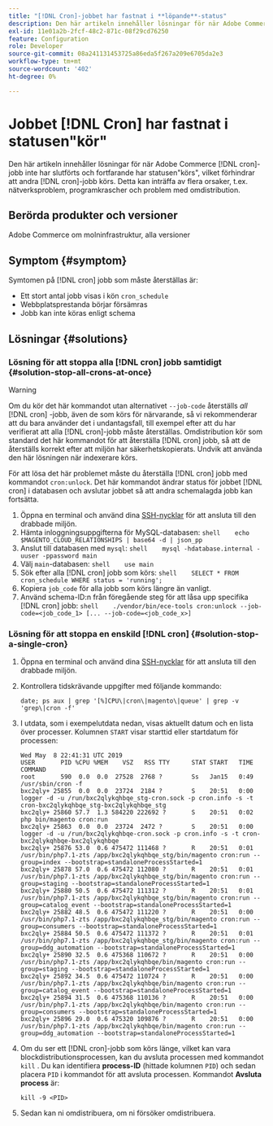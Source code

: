 ```yaml
---
title: "[!DNL Cron]-jobbet har fastnat i **löpande**-status"
description: Den här artikeln innehåller lösningar för när Adobe Commerce [!DNL cron] jobb inte har slutförts och kvarstår i körningsstatus, vilket förhindrar att andra [!DNL cron] jobb körs. Detta kan inträffa av flera orsaker, t.ex. nätverksproblem, programkrascher och problem med omdistribution.
exl-id: 11e01a2b-2fcf-48c2-871c-08f29cd76250
feature: Configuration
role: Developer
source-git-commit: 08a241131453725a86eda5f267a209e6705da2e3
workflow-type: tm+mt
source-wordcount: '402'
ht-degree: 0%

---
```


# Jobbet [!DNL Cron] har fastnat i statusen&quot;kör&quot;

Den här artikeln innehåller lösningar för när Adobe Commerce [!DNL cron]-jobb inte har slutförts och fortfarande har statusen&quot;körs&quot;, vilket förhindrar att andra [!DNL cron]-jobb körs. Detta kan inträffa av flera orsaker, t.ex. nätverksproblem, programkrascher och problem med omdistribution.

## Berörda produkter och versioner

Adobe Commerce om molninfrastruktur, alla versioner

## Symptom {#symptom}

Symtomen på [!DNL cron] jobb som måste återställas är:

* Ett stort antal jobb visas i kön `cron_schedule`
* Webbplatsprestanda börjar försämras
* Jobb kan inte köras enligt schema

## Lösningar {#solutions}

### Lösning för att stoppa alla [!DNL cron] jobb samtidigt {#solution-stop-all-crons-at-once}

>[!WARNING]
>
>Om du kör det här kommandot utan alternativet `--job-code` återställs *all* [!DNL cron] -jobb, även de som körs för närvarande, så vi rekommenderar att du bara använder det i undantagsfall, till exempel efter att du har verifierat att alla [!DNL cron]-jobb måste återställas. Omdistribution kör som standard det här kommandot för att återställa [!DNL cron] jobb, så att de återställs korrekt efter att miljön har säkerhetskopierats. Undvik att använda den här lösningen när indexerare körs.

För att lösa det här problemet måste du återställa [!DNL cron] jobb med kommandot `cron:unlock`. Det här kommandot ändrar status för jobbet [!DNL cron] i databasen och avslutar jobbet så att andra schemalagda jobb kan fortsätta.

1. Öppna en terminal och använd dina [SSH-nycklar](https://experienceleague.adobe.com/en/docs/commerce-cloud-service/user-guide/develop/secure-connections) för att ansluta till den drabbade miljön.
1. Hämta inloggningsuppgifterna för MySQL-databasen:    ```shell    echo $MAGENTO_CLOUD_RELATIONSHIPS | base64 -d | json_pp    ```
1. Anslut till databasen med `mysql`:    ```shell    mysql -hdatabase.internal -uuser -ppassword main    ```
1. Välj `main`-databasen:    ```shell    use main    ```
1. Sök efter alla [!DNL cron] jobb som körs:    ```shell    SELECT * FROM cron_schedule WHERE status = 'running';    ```
1. Kopiera `job_code` för alla jobb som körs längre än vanligt.
1. Använd schema-ID:n från föregående steg för att låsa upp specifika [!DNL cron] jobb:    ```shell    ./vendor/bin/ece-tools cron:unlock --job-code=<job_code_1> [... --job-code=<job_code_x>]    ```

### Lösning för att stoppa en enskild [!DNL cron] {#solution-stop-a-single-cron}

1. Öppna en terminal och använd dina [SSH-nycklar](https://experienceleague.adobe.com/en/docs/commerce-cloud-service/user-guide/develop/secure-connections) för att ansluta till den drabbade miljön.
1. Kontrollera tidskrävande uppgifter med följande kommando:

   ```date; ps aux | grep '[%]CPU\|cron\|magento\|queue' | grep -v 'grep\|cron -f'```

1. I utdata, som i exempelutdata nedan, visas aktuellt datum och en lista över processer. Kolumnen `START` visar starttid eller startdatum för processen:

   ```
   Wed May  8 22:41:31 UTC 2019
   USER       PID %CPU %MEM    VSZ   RSS TTY      STAT START   TIME COMMAND
   root       590  0.0  0.0  27528  2768 ?        Ss   Jan15   0:49 /usr/sbin/cron -f
   bxc2qly+ 25855  0.0  0.0  23724  2184 ?        S    20:51   0:00 logger -d -u /run/bxc2qlykqhbqe_stg-cron.sock -p cron.info -s -t cron-bxc2qlykqhbqe_stg-bxc2qlykqhbqe_stg
   bxc2qly+ 25860 57.7  1.3 584220 222692 ?       S    20:51   0:02 php bin/magento cron:run
   bxc2qly+ 25863  0.0  0.0  23724  2472 ?        S    20:51   0:00 logger -d -u /run/bxc2qlykqhbqe-cron.sock -p cron.info -s -t cron-bxc2qlykqhbqe-bxc2qlykqhbqe
   bxc2qly+ 25876 53.0  0.6 475472 111468 ?       R    20:51   0:01 /usr/bin/php7.1-zts /app/bxc2qlykqhbqe_stg/bin/magento cron:run --group=index --bootstrap=standaloneProcessStarted=1
   bxc2qly+ 25878 57.0  0.6 475472 112080 ?       R    20:51   0:01 /usr/bin/php7.1-zts /app/bxc2qlykqhbqe_stg/bin/magento cron:run --group=staging --bootstrap=standaloneProcessStarted=1
   bxc2qly+ 25880 50.5  0.6 475472 111312 ?       R    20:51   0:01 /usr/bin/php7.1-zts /app/bxc2qlykqhbqe_stg/bin/magento cron:run --group=catalog_event --bootstrap=standaloneProcessStarted=1
   bxc2qly+ 25882 48.5  0.6 475472 111220 ?       R    20:51   0:00 /usr/bin/php7.1-zts /app/bxc2qlykqhbqe_stg/bin/magento cron:run --group=consumers --bootstrap=standaloneProcessStarted=1
   bxc2qly+ 25884 50.5  0.6 475472 111372 ?       R    20:51   0:01 /usr/bin/php7.1-zts /app/bxc2qlykqhbqe_stg/bin/magento cron:run --group=ddg_automation --bootstrap=standaloneProcessStarted=1
   bxc2qly+ 25890 32.5  0.6 475368 110672 ?       R    20:51   0:00 /usr/bin/php7.1-zts /app/bxc2qlykqhbqe/bin/magento cron:run --group=staging --bootstrap=standaloneProcessStarted=1
   bxc2qly+ 25892 34.5  0.6 475472 110724 ?       R    20:51   0:00 /usr/bin/php7.1-zts /app/bxc2qlykqhbqe/bin/magento cron:run --group=catalog_event --bootstrap=standaloneProcessStarted=1
   bxc2qly+ 25894 31.5  0.6 475368 110136 ?       R    20:51   0:00 /usr/bin/php7.1-zts /app/bxc2qlykqhbqe/bin/magento cron:run --group=consumers --bootstrap=standaloneProcessStarted=1
   bxc2qly+ 25896 29.0  0.6 475320 109876 ?       R    20:51   0:00 /usr/bin/php7.1-zts /app/bxc2qlykqhbqe/bin/magento cron:run --group=ddg_automation --bootstrap=standaloneProcessStarted=1
   ```

1. Om du ser ett [!DNL cron]-jobb som körs länge, vilket kan vara blockdistributionsprocessen, kan du avsluta processen med kommandot `kill` . Du kan identifiera **process-ID** (hittade kolumnen `PID`) och sedan placera `PID` i kommandot för att avsluta processen.
Kommandot **Avsluta process** är:

   ```kill -9 <PID>```

1. Sedan kan ni omdistribuera, om ni försöker omdistribuera.
